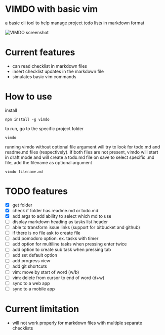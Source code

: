 # VIMDO with basic vim
a basic cli tool to help manage project todo lists in markdown format

![VIMDO screenshot](https://raw.githubusercontent.com/danielvtan/vimdo/main/screenshots/screenshot.png)


# Current features
- can read checklist in markdown files
- insert checklist updates in the markdown file
- simulates basic vim commands

# How to use
install
```
npm install -g vimdo
````
to run, go to the specific project folder
```
vimdo
````
running vimdo without optional file argument will try to look for todo.md and readme.md files (respectively).
if both files are not present, vimdo will start in draft mode and will create a todo.md file on save
to select specific .md file, add the filename as optional argument
```
vimdo filename.md
```

# TODO features
- [x] get folder
- [x] check if folder has readme.md or todo.md
- [x] add args to add ability to select which md to use
- [ ] display markdown heading as tasks list header
- [ ] able to transform issue links (support for bitbucket and github)
- [ ] if there is no file ask to create file
- [ ] add pomodoro option. ex. tasks with timer
- [ ] add option for multiline tasks  when pressing enter twice
- [ ] add option to create sub task when pressing tab
- [ ] add set default option
- [ ] add progress view
- [ ] add git shortcuts
- [ ] vim: move by start of word (w/b)
- [ ] vim: delete from cursor to end of word (d+w)
- [ ] sync to a web app
- [ ] sync to a mobile app

# Current limitation 
- will not work properly for markdown files with multiple separate checklists

